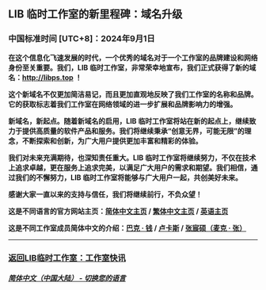 ## LIB 临时工作室的新里程碑：域名升级
### 中国标准时间 [UTC+8]：2024年9月1日
**在这个信息化飞速发展的时代，一个优秀的域名对于一个工作室的品牌建设和网络身份至关重要。我们，LIB 临时工作室，非常荣幸地宣布，我们正式获得了新的域名：http://libps.top ！**

**这个新域名不仅更加简洁易记，而且更加直观地反映了我们工作室的名称和品牌。它的获取标志着我们工作室在网络领域的进一步扩展和品牌影响力的增强。**

**新域名，新起点。随着新域名的启用，LIB 临时工作室将站在新的起点上，继续致力于提供高质量的软件产品和服务。我们将继续秉承“创意无界，可能无限”的理念，不断探索和创新，为广大用户提供更加丰富和精彩的体验。**

**我们对未来充满期待，也深知责任重大。LIB 临时工作室将继续努力，不仅在技术上追求卓越，更在服务上追求完美，以满足广大用户的需求和期望。我们相信，通过我们的不懈努力，LIB 临时工作室将能够与广大用户一起，共创美好未来。**

**感谢大家一直以来的支持与信任，我们将继续前行，不负众望！**

**这是不同语言的官方网站主页：[简体中文主页](http://www.libps.top) / [繁体中文主页](http://tc.libps.top) / [英语主页](http://en.libps.top)**

**这是不同工作室成员简体中文的介绍：[巴克 · 钱](http://buckqian.libps.top) / [卢卡斯](http://lucas.libps.top) / [张宸硕（麦克 · 张）](http://mikezhang.libps.top)**

---

### [返回LIB临时工作室：工作室快讯](https://libps.github.io/zh/News)

##### [简体中文（中国大陆） - 切换您的语言](https://libps.github.io/index.md)
